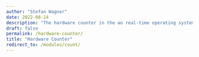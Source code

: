 ```yaml
---
author: "Stefan Wagner"
date: 2022-08-14
description: "The hardware counter in the ao real-time operating system."
draft: false
permalink: /hardware-counter/
title: "Hardware Counter"
redirect_to: /modules/count/
---
```

